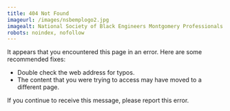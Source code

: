 ```yaml
---
title: 404 Not Found
imageurl: /images/nsbemplogo2.jpg
imagealt: National Society of Black Engineers Montgomery Professionals
robots: noindex, nofollow
---
```


It appears that you encountered this page in an error. Here are some recommended fixes:

* Double check the web address for typos.
* The content that you were trying to access may have moved to a different page.

If you continue to receive this message, please report this error.
